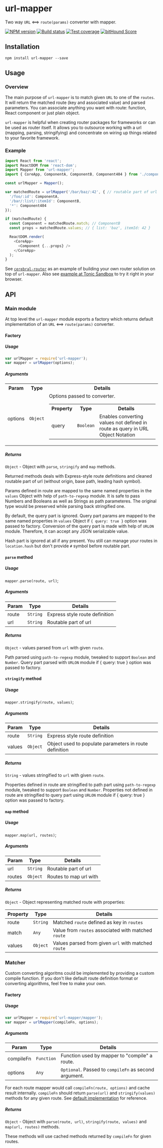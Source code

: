 # url-mapper
Two way `URL` <==> `route(params)` converter with mapper.

[![NPM version][npm-image]][npm-url]
[![Build status][travis-image]][travis-url]
[![Test coverage][coveralls-image]][coveralls-url]
[![bitHound Score][bithound-image]][bithound-url]

## Installation

`npm install url-mapper --save`

## Usage

### Overview

The main purpose of `url-mapper` is to match given `URL` to one of the `routes`.
It will return the matched route (key and associated value) and parsed parameters.
You can associate anything you want with route: function, React component or just plain object.

`url-mapper` is helpful when creating router packages for frameworks or can be used as router itself.
It allows you to outsource working with a url (mapping, parsing, stringifying) and concentrate on wiring up things related to your favorite framework.

### Example

```js
import React from 'react';
import ReactDOM from 'react-dom';
import Mapper from 'url-mapper';
import { CoreApp, ComponentA, ComponentB, Component404 } from './components';

const urlMapper = Mapper();

var matchedRoute = urlMapper('/bar/baz/:42', { // routable part of url
  '/foo/:id': ComponentA,
  '/bar/:list/:itemId': ComponentB,
  '*': Component404
});

if (matchedRoute) {
  const Component = matchedRoute.match; // ComponentB
  const props = matchedRoute.values; // { list: 'baz', itemId: 42 }

  ReactDOM.render(
    <CoreApp>
      <Component {...props} />
    </CoreApp>
  );
}
```

See [`cerebral-router`](https://github.com/cerebral/cerebral-router) as an example of building your own router solution on top of `url-mapper`.
Also see [example at Tonic Sandbox](https://tonicdev.com/npm/url-mapper) to try it right in your browser.

## API

### Main module

At top level the `url-mapper` module exports a factory which returns default implementation of an `URL` <==> `route(params)` converter.

#### Factory
##### Usage

```js
var urlMapper = require('url-mapper');
var mapper = urlMapper(options);
```

##### Arguments

<table>
  <tr>
    <th>Param</th><th>Type</th><th>Details</th>
  </tr>
  <tr>
    <td>options</th><td><code>Object</code></td>
    <td>Options passed to converter.
      <table>
        <tr>
          <th>Property</th><th>Type</th><th>Details</th>
        </tr>
        <tr>
          <td>query</td><td><code>Boolean</code></td>
          <td>Enables converting values not defined in route as query in URL Object Notation</td>
        </tr>
      </table>
    </td>
  </tr>
</table>

##### Returns

`Object` - Object with `parse`, `stringify` and `map` methods.

Returned methods deals with Express-style route definitions and cleaned routable part of url (without origin, base path, leading hash symbol).

Params defined in route are mapped to the same named properties in the `values` Object with help of `path-to-regexp` module.
It is safe to pass Numbers and Booleans as well as Strings as path parameteres.
The original type would be preserved while parsing back stringified one.

By default, the query part is ignored.
Query part params are mapped to the same named properties in `values` Object if `{ query: true }` option was passed to factory.
Conversion of the query part is made with help of `URLON` module. Therefore, it can accept any JSON serializable value.

Hash part is ignored at all if any present.
You still can manage your routes in `location.hash` but don't provide `#` symbol before routable part.

#### `parse` method

##### Usage

`mapper.parse(route, url)`;

##### Arguments

Param | Type     | Details
------|----------|--------
route | `String` | Express style route definition
url   | `String` | Routable part of url

##### Returns

`Object` - values parsed from `url` with given `route`.

Path parsed using `path-to-regexp` module, tweaked to support `Boolean` and `Number`.
Query part parsed with `URLON` module if { query: true } option was passed to factory.

#### `stringify` method

##### Usage

`mapper.stringify(route, values)`;

##### Arguments

Param  | Type     | Details
-------|----------|--------
route  | `String` | Express style route definition
values | `Object` | Object used to populate parameters in route definition

##### Returns

`String` - values stringified to `url` with given `route`.

Properties defined in route are stringified to path part using `path-to-regexp` module, tweaked to support `Boolean` and `Number`.
Properties not defined in route are stringified to query part using `URLON` module if { query: true } option was passed to factory.

#### `map` method

##### Usage

`mapper.map(url, routes)`;

##### Arguments

Param  | Type     | Details
-------|----------|--------
url    | `String` | Routable part of url
routes | `Object` | Routes to map url with

##### Returns

`Object` - Object representing matched route with properties:

Property  | Type     | Details
----------|----------|--------
route     | `String` | Matched `route` defined as key in `routes`
match     | `Any`    | Value from `routes` associated with matched `route`
values    | `Object` | Values parsed from given `url` with matched `route`

### Matcher

Custom converting algoritms could be implemented by providing a custom compile function.
If you don't like default route definition format or converting algorithms, feel free to make your own.

#### Factory
##### Usage

```js
var urlMapper = require('url-mapper/mapper');
var mapper = urlMapper(compileFn, options);
```

##### Arguments

Param     | Type       | Details
----------|------------|--------
compileFn | `Function` | Function used by mapper to "compile" a route.
options   | `Any`      | `Optional`. Passed to `compileFn` as second argument.

For each route mapper would call `compileFn(route, options)` and cache result internally.
`compileFn` should return `parse(url)` and `stringify(values)` methods for any given route.
See [default implementation](/index.js#L6) for reference.

##### Returns

`Object` - Object with `parse(route, url)`, `stringify(route, values)` and `map(url, routes)` methods.

These methods will use cached methods returned by `compileFn` for given routes.

[npm-image]: https://img.shields.io/npm/v/url-mapper.svg?style=flat
[npm-url]: https://npmjs.org/package/url-mapper
[travis-image]: https://img.shields.io/travis/cerebral/url-mapper.svg?style=flat
[travis-url]: https://travis-ci.org/cerebral/url-mapper
[coveralls-image]: https://img.shields.io/coveralls/cerebral/url-mapper.svg?style=flat
[coveralls-url]: https://coveralls.io/r/cerebral/url-mapper?branch=master
[bithound-image]: https://www.bithound.io/github/cerebral/url-mapper/badges/score.svg
[bithound-url]: https://www.bithound.io/github/cerebral/url-mapper
